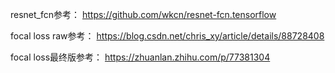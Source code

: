 resnet_fcn参考：
https://github.com/wkcn/resnet-fcn.tensorflow

focal loss raw参考：
https://blog.csdn.net/chris_xy/article/details/88728408

focal loss最终版参考：
https://zhuanlan.zhihu.com/p/77381304
